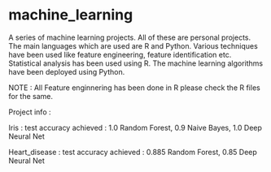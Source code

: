 # machine_learning
A series of machine learning projects. All of these are personal projects. The main languages which are used are R and Python. Various techniques have been used like feature engineering, feature identification etc. Statistical analysis has been used using R. The machine learning algorithms have been deployed using Python.

NOTE : All Feature enginnering has been done in R please check the R files for the same.


Project info :


Iris : test accuracy achieved :  1.0 Random Forest, 0.9 Naive Bayes, 1.0 Deep Neural Net


Heart_disease : test accuracy achieved : 0.885 Random Forest, 0.85 Deep Neural Net


